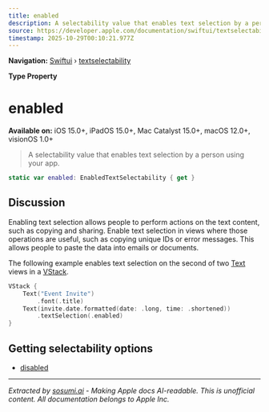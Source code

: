 ```yaml
---
title: enabled
description: A selectability value that enables text selection by a person using your app.
source: https://developer.apple.com/documentation/swiftui/textselectability/enabled
timestamp: 2025-10-29T00:10:21.977Z
---
```


**Navigation:** [Swiftui](/documentation/swiftui) › [textselectability](/documentation/swiftui/textselectability)

**Type Property**

# enabled

**Available on:** iOS 15.0+, iPadOS 15.0+, Mac Catalyst 15.0+, macOS 12.0+, visionOS 1.0+

> A selectability value that enables text selection by a person using your app.

```swift
static var enabled: EnabledTextSelectability { get }
```

## Discussion

Enabling text selection allows people to perform actions on the text content, such as copying and sharing. Enable text selection in views where those operations are useful, such as copying unique IDs or error messages. This allows people to paste the data into emails or documents.

The following example enables text selection on the second of two [Text](/documentation/swiftui/text) views in a [VStack](/documentation/swiftui/vstack).

```swift
VStack {
    Text("Event Invite")
        .font(.title)
    Text(invite.date.formatted(date: .long, time: .shortened))
        .textSelection(.enabled)
}
```

## Getting selectability options

- [disabled](/documentation/swiftui/textselectability/disabled)

---

*Extracted by [sosumi.ai](https://sosumi.ai) - Making Apple docs AI-readable.*
*This is unofficial content. All documentation belongs to Apple Inc.*
